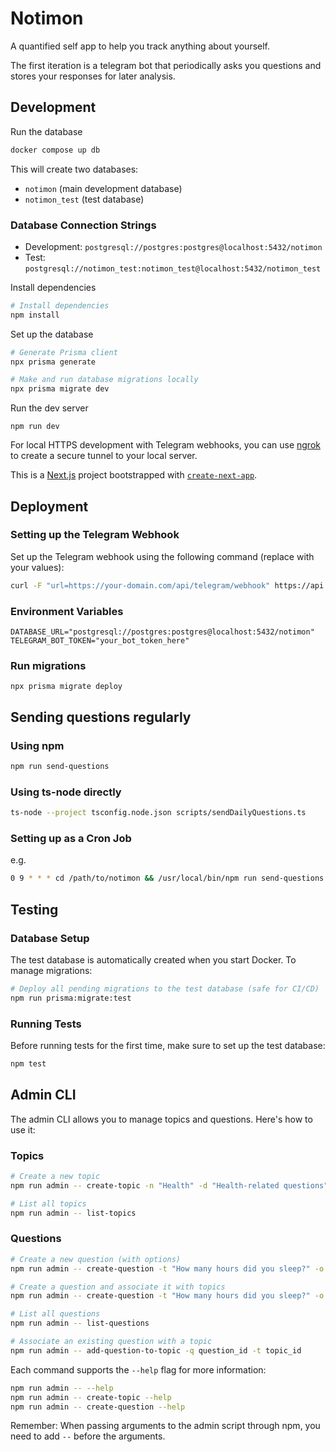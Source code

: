 # Notimon

A quantified self app to help you track anything about yourself.

The first iteration is a telegram bot that periodically asks you questions and stores your responses for later analysis.

## Development

Run the database

```bash
docker compose up db
```

This will create two databases:
- `notimon` (main development database)
- `notimon_test` (test database)

### Database Connection Strings
- Development: `postgresql://postgres:postgres@localhost:5432/notimon`
- Test: `postgresql://notimon_test:notimon_test@localhost:5432/notimon_test`

Install dependencies

```bash
# Install dependencies
npm install
```

Set up the database

```bash
# Generate Prisma client
npx prisma generate

# Make and run database migrations locally
npx prisma migrate dev
```

Run the dev server

```
npm run dev
```

For local HTTPS development with Telegram webhooks, you can use [ngrok](https://ngrok.com) to create a secure tunnel to your local server.


This is a [Next.js](https://nextjs.org) project bootstrapped with [`create-next-app`](https://nextjs.org/docs/app/api-reference/cli/create-next-app).


## Deployment

### Setting up the Telegram Webhook

Set up the Telegram webhook using the following command (replace with your values):
```bash
curl -F "url=https://your-domain.com/api/telegram/webhook" https://api.telegram.org/bot<YOUR_BOT_TOKEN>/setWebhook
```

### Environment Variables

```
DATABASE_URL="postgresql://postgres:postgres@localhost:5432/notimon"
TELEGRAM_BOT_TOKEN="your_bot_token_here"
```

### Run migrations

```
npx prisma migrate deploy
```

## Sending questions regularly

### Using npm
```bash
npm run send-questions
```

### Using ts-node directly
```bash
ts-node --project tsconfig.node.json scripts/sendDailyQuestions.ts
```

### Setting up as a Cron Job

e.g.

```bash
0 9 * * * cd /path/to/notimon && /usr/local/bin/npm run send-questions
```

## Testing

### Database Setup

The test database is automatically created when you start Docker. To manage migrations:

```bash
# Deploy all pending migrations to the test database (safe for CI/CD)
npm run prisma:migrate:test
```

### Running Tests

Before running tests for the first time, make sure to set up the test database:

```bash
npm test
```

## Admin CLI

The admin CLI allows you to manage topics and questions. Here's how to use it:

### Topics

```bash
# Create a new topic
npm run admin -- create-topic -n "Health" -d "Health-related questions"

# List all topics
npm run admin -- list-topics
```

### Questions

```bash
# Create a new question (with options)
npm run admin -- create-question -t "How many hours did you sleep?" -o "0-4" "4-6" "6-8" "8+"

# Create a question and associate it with topics
npm run admin -- create-question -t "How many hours did you sleep?" -o "0-4" "4-6" "6-8" "8+" --topics topic_id_1 topic_id_2

# List all questions
npm run admin -- list-questions

# Associate an existing question with a topic
npm run admin -- add-question-to-topic -q question_id -t topic_id
```

Each command supports the `--help` flag for more information:
```bash
npm run admin -- --help
npm run admin -- create-topic --help
npm run admin -- create-question --help
```

Remember: When passing arguments to the admin script through npm, you need to add `--` before the arguments.
